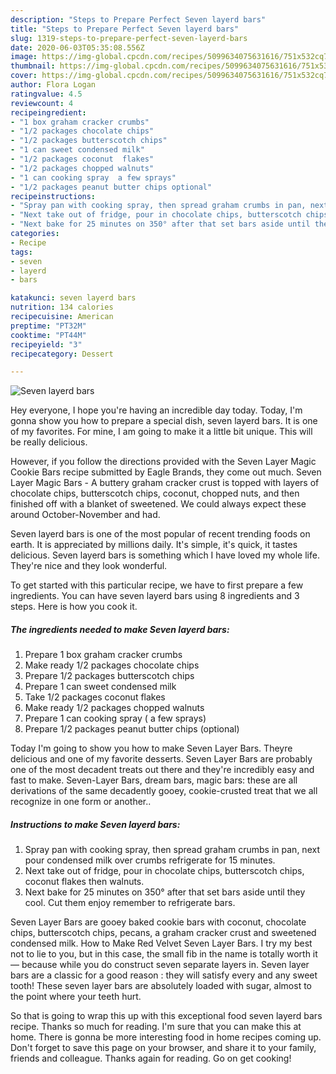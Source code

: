 ```yaml
---
description: "Steps to Prepare Perfect Seven layerd bars"
title: "Steps to Prepare Perfect Seven layerd bars"
slug: 1319-steps-to-prepare-perfect-seven-layerd-bars
date: 2020-06-03T05:35:08.556Z
image: https://img-global.cpcdn.com/recipes/5099634075631616/751x532cq70/seven-layerd-bars-recipe-main-photo.jpg
thumbnail: https://img-global.cpcdn.com/recipes/5099634075631616/751x532cq70/seven-layerd-bars-recipe-main-photo.jpg
cover: https://img-global.cpcdn.com/recipes/5099634075631616/751x532cq70/seven-layerd-bars-recipe-main-photo.jpg
author: Flora Logan
ratingvalue: 4.5
reviewcount: 4
recipeingredient:
- "1 box graham cracker crumbs"
- "1/2 packages chocolate chips"
- "1/2 packages butterscotch chips"
- "1 can sweet condensed milk"
- "1/2 packages coconut  flakes"
- "1/2 packages chopped walnuts"
- "1 can cooking spray  a few sprays"
- "1/2 packages peanut butter chips optional"
recipeinstructions:
- "Spray pan with cooking spray, then spread graham crumbs in pan, next pour condensed milk over crumbs refrigerate for 15 minutes."
- "Next take out of fridge, pour in chocolate chips, butterscotch chips, coconut flakes then walnuts."
- "Next bake for 25 minutes on 350° after that set bars aside until they cool. Cut them enjoy remember to refrigerate bars."
categories:
- Recipe
tags:
- seven
- layerd
- bars

katakunci: seven layerd bars 
nutrition: 134 calories
recipecuisine: American
preptime: "PT32M"
cooktime: "PT44M"
recipeyield: "3"
recipecategory: Dessert

---
```



![Seven layerd bars](https://img-global.cpcdn.com/recipes/5099634075631616/751x532cq70/seven-layerd-bars-recipe-main-photo.jpg)

Hey everyone, I hope you're having an incredible day today. Today, I'm gonna show you how to prepare a special dish, seven layerd bars. It is one of my favorites. For mine, I am going to make it a little bit unique. This will be really delicious.

However, if you follow the directions provided with the Seven Layer Magic Cookie Bars recipe submitted by Eagle Brands, they come out much. Seven Layer Magic Bars - A buttery graham cracker crust is topped with layers of chocolate chips, butterscotch chips, coconut, chopped nuts, and then finished off with a blanket of sweetened. We could always expect these around October-November and had.

Seven layerd bars is one of the most popular of recent trending foods on earth. It is appreciated by millions daily. It's simple, it's quick, it tastes delicious. Seven layerd bars is something which I have loved my whole life. They're nice and they look wonderful.


To get started with this particular recipe, we have to first prepare a few ingredients. You can have seven layerd bars using 8 ingredients and 3 steps. Here is how you cook it.

<!--inarticleads1-->

##### The ingredients needed to make Seven layerd bars:

1. Prepare 1 box graham cracker crumbs
1. Make ready 1/2 packages chocolate chips
1. Prepare 1/2 packages butterscotch chips
1. Prepare 1 can sweet condensed milk
1. Take 1/2 packages coconut  flakes
1. Make ready 1/2 packages chopped walnuts
1. Prepare 1 can cooking spray ( a few sprays)
1. Prepare 1/2 packages peanut butter chips (optional)


Today I&#39;m going to show you how to make Seven Layer Bars. Theyre delicious and one of my favorite desserts. Seven Layer Bars are probably one of the most decadent treats out there and they&#39;re incredibly easy and fast to make. Seven-Layer Bars, dream bars, magic bars: these are all derivations of the same decadently gooey, cookie-crusted treat that we all recognize in one form or another.. 

<!--inarticleads2-->

##### Instructions to make Seven layerd bars:

1. Spray pan with cooking spray, then spread graham crumbs in pan, next pour condensed milk over crumbs refrigerate for 15 minutes.
1. Next take out of fridge, pour in chocolate chips, butterscotch chips, coconut flakes then walnuts.
1. Next bake for 25 minutes on 350° after that set bars aside until they cool. Cut them enjoy remember to refrigerate bars.


Seven Layer Bars are gooey baked cookie bars with coconut, chocolate chips, butterscotch chips, pecans, a graham cracker crust and sweetened condensed milk. How to Make Red Velvet Seven Layer Bars. I try my best not to lie to you, but in this case, the small fib in the name is totally worth it — because while you do construct seven separate layers in. Seven layer bars are a classic for a good reason : they will satisfy every and any sweet tooth! These seven layer bars are absolutely loaded with sugar, almost to the point where your teeth hurt. 

So that is going to wrap this up with this exceptional food seven layerd bars recipe. Thanks so much for reading. I'm sure that you can make this at home. There is gonna be more interesting food in home recipes coming up. Don't forget to save this page on your browser, and share it to your family, friends and colleague. Thanks again for reading. Go on get cooking!
